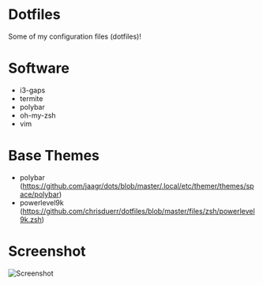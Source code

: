 # Dotfiles
Some of my configuration files (dotfiles)!

# Software
- i3-gaps
- termite
- polybar
- oh-my-zsh
- vim

# Base Themes
- polybar (https://github.com/jaagr/dots/blob/master/.local/etc/themer/themes/space/polybar)
- powerlevel9k (https://github.com/chrisduerr/dotfiles/blob/master/files/zsh/powerlevel9k.zsh)

# Screenshot
![Screenshot](https://i.ibb.co/fDf6sJp/Screenshot-2019-07-21-12-29-42.png)

